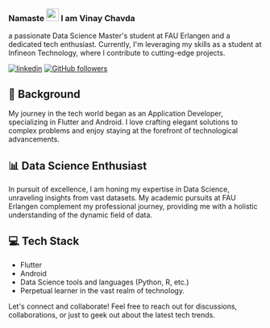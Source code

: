 
### Namaste <img src="https://media.giphy.com/media/WqR7WfQVrpXNcmrm81/giphy.gif" width="25px"> I am Vinay Chavda
a passionate Data Science Master's student at FAU Erlangen and a dedicated tech enthusiast. Currently, I'm leveraging my skills as a student at Infineon Technology, where I contribute to cutting-edge projects.

[![linkedin](https://img.shields.io/badge/LinkedIn-blue?style=flat&logo=linkedin&labelColor=blue)](https://www.linkedin.com/in/vinaychavdaappdev)
[![GitHub followers](https://img.shields.io/github/followers/vinaychavda?label=Follow&style=social)](https://github.com/vinaychavda)

## 🚀 Background

My journey in the tech world began as an Application Developer, specializing in Flutter and Android. I love crafting elegant solutions to complex problems and enjoy staying at the forefront of technological advancements.

## 📊 Data Science Enthusiast

In pursuit of excellence, I am honing my expertise in Data Science, unraveling insights from vast datasets. My academic pursuits at FAU Erlangen complement my professional journey, providing me with a holistic understanding of the dynamic field of data.

## 💻 Tech Stack

- Flutter
- Android
- Data Science tools and languages (Python, R, etc.)
- Perpetual learner in the vast realm of technology.

Let's connect and collaborate! Feel free to reach out for discussions, collaborations, or just to geek out about the latest tech trends.
